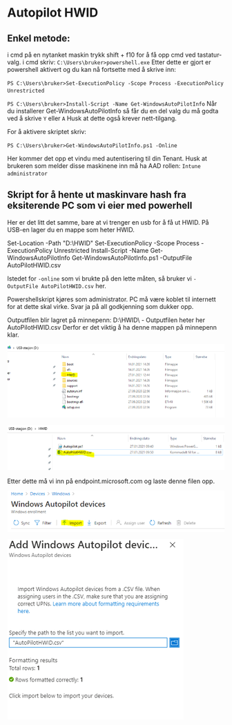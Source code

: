 # Autopilot HWID

## Enkel metode:
i cmd på en nytanket maskin trykk shift + f10 for å få opp cmd ved tastatur-valg. 
i cmd skriv:
`C:\Users\bruker>powershell.exe`
Etter dette er gjort er powershell aktivert og du kan nå fortsette med å skrive inn:

`PS C:\Users\bruker>Set-ExecutionPolicy -Scope Process -ExecutionPolicy Unrestricted`

`PS C:\Users\bruker>Install-Script -Name Get-WindowsAutoPilotInfo`
Når du installerer Get-WindowsAutoPilotInfo så får du en del valg du må godta ved å skrive `Y` eller `A` Husk at dette også krever nett-tilgang.

For å aktivere skriptet skriv:

`PS C:\Users\bruker>Get-WindowsAutoPilotInfo.ps1 -Online`

Her kommer det opp et vindu med autentisering til din Tenant. Husk at brukeren som melder disse maskinene inn må ha AAD rollen: `Intune administrator`



## Skript for å hente ut maskinvare hash fra eksiterende PC som vi eier med powerhell

Her er det litt det samme, bare at vi trenger en usb for å få ut HWID. På USB-en lager du en mappe som heter HWID.

Set-Location -Path "D:\HWID"
Set-ExecutionPolicy -Scope Process -ExecutionPolicy Unrestricted
Install-Script -Name Get-WindowsAutoPilotInfo
Get-WindowsAutoPilotInfo.ps1 -OutputFile AutoPilotHWID.csv

Istedet for `-online` som vi brukte på den lette måten, så bruker vi `-OutputFile AutoPilotHWID.csv` her.
 
Powershellskript kjøres som administrator. PC må være koblet til internett for at dette skal virke. 
Svar ja på all godkjenning som dukker opp.
 
Outputfilen blir lagret på minnepenn: D:\HWID\  - Outputfilen heter her AutoPilotHWID.csv
Derfor er det viktig å ha denne mappen på minnepenn klar.

 ![auto1](\img\autopilot1.png)

 ![auto2](\img\autopilot2.png)

Etter dette må vi inn på endpoint.microsoft.com og laste denne filen opp.

 ![auto4](\img\autopilot4.png)
 
 ![auto5](\img\autopilot5.png)